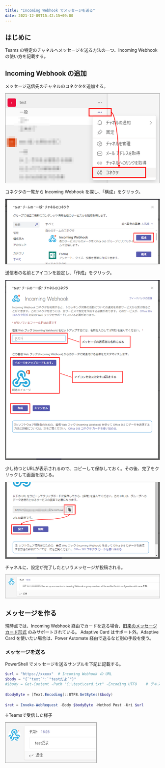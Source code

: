 ```yaml
---
title: "Incoming Webhook でメッセージを送る"
date: 2021-12-09T15:42:15+09:00
---
```


## はじめに
Teams の特定のチャネルへメッセージを送る方法の一つ、Incoming Webhook の使い方を記載する。

## Incoming Webhook の追加
メッセージ送信先のチャネルのコネクタを追加する。

![](2021-12-09-15-49-29.png)

コネクタの一覧から Incoming Webhook を探し、「構成」をクリック。

![](2021-12-09-15-50-13.png)

送信者の名前とアイコンを設定し、「作成」をクリック。

![](2021-12-09-15-53-54.png)

少し待つとURLが表示されるので、コピーして保存しておく。その後、完了をクリックして画面を閉じる。

![](2021-12-09-15-55-33.png)

チャネルに、設定が完了したというメッセージが投稿される。

![](2021-12-09-15-56-45.png)

## メッセージを作る
現時点では、Incoming Webhook 経由でカードを送る場合、[旧来のメッセージカード形式](https://docs.microsoft.com/en-us/outlook/actionable-messages/message-card-reference) のみサポートされている。
Adaptive Card はサポート外。Adaptive Card を使いたい場合は、Power Automate 経由で送るなど別の手段を使う。


### メッセージを送る
PowerShell でメッセージを送るサンプルを下記に記載する。

```powershell
$url = "https://xxxxx"  # Incoming Webhook の URL
$body = "{`"text`":`"testだよ`"}"
#$body = Get-Content -Path "C:\test\card.txt" -Encoding UTF8    # テキストファイルにjsonを書いてテストする場合はこっち

$bodyByte = [Text.Encoding]::UTF8.GetBytes($body)

$ret = Invoke-WebRequest -Body $bodyByte -Method Post -Uri $url
```

↓Teamsで受信した様子

![](2021-12-09-16-26-36.png)